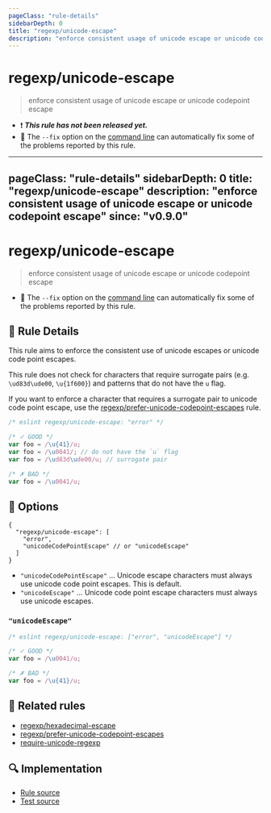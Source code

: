 ```yaml
---
pageClass: "rule-details"
sidebarDepth: 0
title: "regexp/unicode-escape"
description: "enforce consistent usage of unicode escape or unicode codepoint escape"
---
```

# regexp/unicode-escape

> enforce consistent usage of unicode escape or unicode codepoint escape

- :exclamation: <badge text="This rule has not been released yet." vertical="middle" type="error"> ***This rule has not been released yet.*** </badge>
- :wrench: The `--fix` option on the [command line](https://eslint.org/docs/user-guide/command-line-interface#fixing-problems) can automatically fix some of the problems reported by this rule.

---
pageClass: "rule-details"
sidebarDepth: 0
title: "regexp/unicode-escape"
description: "enforce consistent usage of unicode escape or unicode codepoint escape"
since: "v0.9.0"
---
# regexp/unicode-escape

> enforce consistent usage of unicode escape or unicode codepoint escape

- :wrench: The `--fix` option on the [command line](https://eslint.org/docs/user-guide/command-line-interface#fixing-problems) can automatically fix some of the problems reported by this rule.

## :book: Rule Details

This rule aims to enforce the consistent use of unicode escapes or unicode code point escapes.

This rule does not check for characters that require surrogate pairs (e.g. `\ud83d\ude00`, `\u{1f600}`) and patterns that do not have the `u` flag.

If you want to enforce a character that requires a surrogate pair to unicode code point escape, use the [regexp/prefer-unicode-codepoint-escapes] rule.

<eslint-code-block fix>

```js
/* eslint regexp/unicode-escape: "error" */

/* ✓ GOOD */
var foo = /\u{41}/u;
var foo = /\u0041/; // do not have the `u` flag
var foo = /\ud83d\ude00/u; // surrogate pair

/* ✗ BAD */
var foo = /\u0041/u;
```

</eslint-code-block>

## :wrench: Options

```json5
{
  "regexp/unicode-escape": [
    "error",
    "unicodeCodePointEscape" // or "unicodeEscape"
  ]
}
```

- `"unicodeCodePointEscape"` ... Unicode escape characters must always use unicode code point escapes. This is default.
- `"unicodeEscape"` ... Unicode code point escape characters must always use unicode escapes.

### `"unicodeEscape"`

<eslint-code-block fix>

```js
/* eslint regexp/unicode-escape: ["error", "unicodeEscape"] */

/* ✓ GOOD */
var foo = /\u0041/u;

/* ✗ BAD */
var foo = /\u{41}/u;
```

</eslint-code-block>

## :couple: Related rules

- [regexp/hexadecimal-escape]
- [regexp/prefer-unicode-codepoint-escapes]
- [require-unicode-regexp]

[regexp/hexadecimal-escape]: ./hexadecimal-escape.md
[regexp/prefer-unicode-codepoint-escapes]: ./prefer-unicode-codepoint-escapes.md
[require-unicode-regexp]: https://eslint.org/docs/rules/require-unicode-regexp

## :mag: Implementation

- [Rule source](https://github.com/ota-meshi/eslint-plugin-regexp/blob/master/lib/rules/unicode-escape.ts)
- [Test source](https://github.com/ota-meshi/eslint-plugin-regexp/blob/master/tests/lib/rules/unicode-escape.ts)
